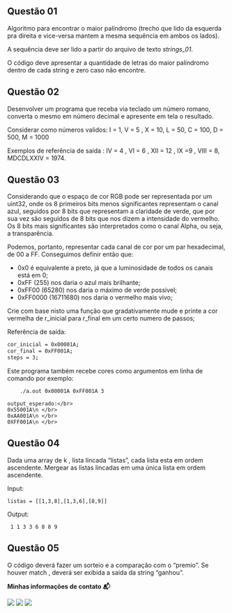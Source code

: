 
## Questão 01

Algoritmo para encontrar o maior palíndromo (trecho que lido da esquerda pra direita e vice-versa mantem a mesma sequência em ambos os lados).

A sequência deve ser lido a partir do arquivo de texto *strings_01*.

O código deve apresentar a quantidade de letras do maior palíndromo dentro de cada string e zero caso não encontre.

## Questão 02

Desenvolver um programa que receba via teclado um número romano, converta o mesmo em número decimal e apresente em tela o resultado.

Considerar como números validos: I = 1, V = 5 , X = 10, L = 50, C = 100, D = 500, M = 1000

Exemplos de referência de saída : IV = 4 , VI = 6 , XII = 12 , IX =9 , VIII = 8, MDCDLXXIV = 1974.

## Questão 03

Considerando que o espaço de cor RGB pode ser representada por um uint32, onde os 8 primeiros bits menos significantes representam o canal azul,
seguidos por 8 bits que representam a claridade de verde, que por sua vez são seguidos de 8 bits que nos dizem a intensidade do vermelho. Os 8 bits mais significantes são interpretados como o canal Alpha, ou seja, a transparência.

Podemos, portanto, representar cada canal de cor por um par hexadecimal, de 00 a FF. Conseguimos definir então que:

- 0x0 é equivalente a preto, já que a luminosidade de todos os canais está em 0; 
- 0xFF (255) nos daria o azul mais brilhante;
- 0xFF00 (65280) nos daria o máximo de verde possivel;
- 0xFF0000 (16711680) nos daria o vermelho mais vivo;

Crie com base nisto uma função que gradativamente mude e printe a cor vermelha de r_inicial para r_final em um certo numero de passos;

Referência de saída:

```bash
cor_inicial = 0x00001A; 
cor_final = 0xFF001A; 
steps = 3;
```

Este programa também recebe cores como argumentos em linha de comando
por exemplo:

```bash
	./a.out 0x00001A 0xFF001A 3

```

```
output_esperado:</br>
0x55001A\n </br>
0xAA001A\n </br>
0XFF001A\n </br>
```

## Questão 04

Dada uma array de k , lista lincada “listas”, cada lista esta em ordem ascendente. Mergear as listas lincadas em uma única lista em ordem ascendente.

Input: 

```
listas = [[1,3,8],[1,3,6],[8,9]] 
```

Output: 

``` 1 1 3 3 6 8 8 9```


## Questão 05

O código deverá fazer um sorteio e a comparação com o “premio”. Se houver match , deverá ser exibida a saída da string “ganhou”.


<p align=left> <b>Minhas informações de contato 📬</b></p>
<p align=left>
<a href="https://github.com/andersonhsporto" target="_blank"><img src="https://img.shields.io/badge/Github-181717?logo=Github&logoColor=white"/></a>  
<a href="mailto:anderson.higo2@gmail.com" target="_blank"><img src="https://img.shields.io/badge/Gmail-EA4335?logo=Gmail&logoColor=white"/></a>
<a href= "https://www.linkedin.com/in/andersonhsporto/"target="_blank"><img src="https://img.shields.io/badge/linkedin-%230077B5.svg?logo=linkedin&logoColor=white"/></a>